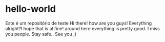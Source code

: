 # hello-world
Este é um repositório de teste
Hi there! how are you guys! Everything alright?I hope that is al fine! around here everything is pretty good. I miss you people. Stay safe..
See you ;)
